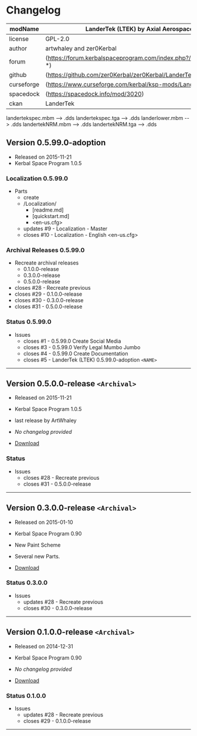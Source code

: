 # Changelog

| modName    | LanderTek (LTEK) by Axial Aerospace                              |
| ---------- | ---------------------------------------------------------------- |
| license    | GPL-2.0                                                          |
| author     | artwhaley and zer0Kerbal                                         |
| forum      | (https://forum.kerbalspaceprogram.com/index.php?/topic/207923-*) |
| github     | (https://github.com/zer0Kerbal/zer0Kerbal/LanderTek)             |
| curseforge | (https://www.curseforge.com/kerbal/ksp-mods/LanderTek)           |
| spacedock  | (https://spacedock.info/mod/3020)                                |
| ckan       | LanderTek                                                        |


landertekspec.mbm --> .dds
landertekspec.tga --> .dds
landerlower.mbm --> .dds
landertekNRM.mbm --> .dds
landertekNRM.tga --> .dds























## Version 0.5.99.0-adoption

* Released on 2015-11-21
* Kerbal Space Program 1.0.5

### Localization 0.5.99.0

* Parts
  * create
  * /Localization/
    * [readme.md]
    * [quickstart.md]
    * <en-us.cfg>
  * updates #9 - Localization - Master
  * closes #10 - Localization - English <en-us.cfg>

### Archival Releases 0.5.99.0

* Recreate archival releases
  * 0.1.0.0-release
  * 0.3.0.0-release
  * 0.5.0.0-release
* closes #28 - Recreate previous
* closes #29 - 0.1.0.0-release
* closes #30 - 0.3.0.0-release
* closes #31 - 0.5.0.0-release

### Status 0.5.99.0

* Issues
  * closes #1 - 0.5.99.0 Create Social Media
  * closes #3 - 0.5.99.0 Verify Legal Mumbo Jumbo
  * closes #4 - 0.5.99.0 Create Documentation
  * closes #5 - LanderTek (LTEK) 0.5.99.0-adoption `<NAME>`

---

## Version 0.5.0.0-release `<Archival>`

* Released on 2015-11-21
* Kerbal Space Program 1.0.5

* last release by ArtWhaley
* *No changelog provided*
* [Download](https://web.archive.org/web/20151124102839/https://kerbalstuff.com/mod/469/LanderTek%20-%20modular%20lander%20parts...%20for%20landing./download/0.5)

### Status

* Issues
  * closes #28 - Recreate previous
  * closes #31 - 0.5.0.0-release

---

## Version 0.3.0.0-release `<Archival>`

* Released on 2015-01-10
* Kerbal Space Program 0.90

* New Paint Scheme
* Several new Parts.
* [Download](https://web.archive.org/web/20151124102839/https://kerbalstuff.com/mod/469/LanderTek%20-%20modular%20lander%20parts...%20for%20landing./download/3)

### Status 0.3.0.0

* Issues
  * updates #28 - Recreate previous
  * closes #30 - 0.3.0.0-release

---

## Version 0.1.0.0-release `<Archival>`

* Released on 2014-12-31
* Kerbal Space Program 0.90

* *No changelog provided*
* [Download](https://web.archive.org/web/20151124102839/https://kerbalstuff.com/mod/469/LanderTek%20-%20modular%20lander%20parts...%20for%20landing./download/0.1)

### Status 0.1.0.0

* Issues
  * updates #28 - Recreate previous
  * closes #29 - 0.1.0.0-release

---
